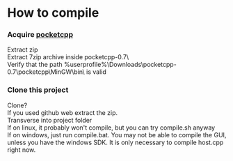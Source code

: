 # How to compile
### Acquire [pocketcpp](https://drive.google.com/a/student.dodea.edu/file/d/1Tsl8-7B4hLy5x8fMIGhNP980X7ucLzKc/view?usp=sharing)
Extract zip <br />
Extract 7zip archive inside pocketcpp-0.7\ <br />
Verify that the path %userprofile%\Downloads\pocketcpp-0.7\pocketcpp\MinGW\bin\ is valid

### Clone this project
Clone? <br />
If you used github web extract the zip. <br />
Transverse into project folder <br />
If on linux, it probably won't compile, but you can try compile.sh anyway <br />
If on windows, just run compile.bat. You may not be able to compile the GUI, unless you have the windows SDK. It is only necessary to compile host.cpp right now. <br />